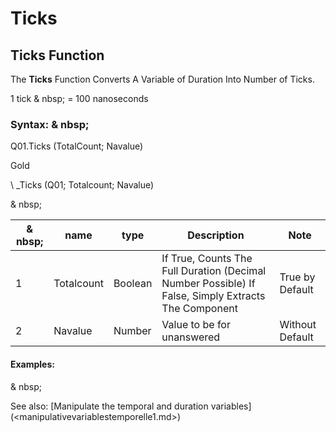 # Ticks

## Ticks Function

The **Ticks** Function Converts A Variable of Duration Into Number of Ticks.

&#49; tick & nbsp; = 100 nanoseconds

### Syntax: & nbsp;

Q01.Ticks (TotalCount; Navalue)

Gold

\ _Ticks (Q01; Totalcount; Navalue)

& nbsp;

| & nbsp; | **name** | **type** | **Description** | **Note** |
| --- | --- | --- | --- | --- |
| &#49; | Totalcount | Boolean | If True, Counts The Full Duration (Decimal Number Possible) If False, Simply Extracts The Component | True by Default |
| &#50; | Navalue | Number | Value to be for unanswered | Without Default |


#### Examples:

& nbsp;

See also: [Manipulate the temporal and duration variables] (<manipulativevariablestemporelle1.md>)